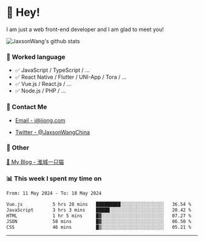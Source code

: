 # 👋 Hey!

I am just a web front-end developer and I am glad to meet you!

![JaxsonWang's github stats](https://github-readme-stats.vercel.app/api?username=JaxsonWang&&show_icons=true&&title_color=1abc9c&&icon_color=1abc9c)


### 📝 Worked language

- ✅ JavaScript / TypeScript / ...
- ✅ React Native / Flutter / UNI-App / Tora / ...
- ✅ Vue.js / React.js / ...
- ✅ Node.js / PHP / ...

### 📮 Contact Me

- [Email - i@iiong.com](mailto:i@iiong.com)

- [Twitter - @JaxsonWangChina](https://twitter.com/JaxsonWangChina)

### 🤪 Other

[📌 My Blog - 淮城一只猫](https://iiong.com)

### 📊 This week I spent my time on

<!--START_SECTION:waka-->

```txt
From: 11 May 2024 - To: 18 May 2024

Vue.js           5 hrs 28 mins   █████████░░░░░░░░░░░░░░░░   36.54 %
JavaScript       3 hrs 3 mins    █████░░░░░░░░░░░░░░░░░░░░   20.42 %
HTML             1 hr 5 mins     █▓░░░░░░░░░░░░░░░░░░░░░░░   07.27 %
JSON             58 mins         █▓░░░░░░░░░░░░░░░░░░░░░░░   06.50 %
CSS              46 mins         █▒░░░░░░░░░░░░░░░░░░░░░░░   05.21 %
```

<!--END_SECTION:waka-->

---
